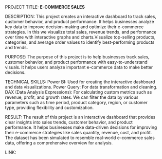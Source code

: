 PROJECT TITLE: **E-COMMERCE SALES**

DESCRIPTION: This project creates an interactive dashboard to track sales, customer behavior, and product performance. It helps businesses analyze key data to improve decision-making and optimize their e-commerce strategies. In this we visualize total sales, revenue trends, and performance over time with interactive graphs and charts.Visualize top-selling products, categories, and average order values to identify best-performing products and trends.

PURPOSE: The purpose of this project is to help businesses track sales, customer behavior, and product performance with easy-to-understand visuals. It helps users analyze important e-commerce data to make better decisions. 

TECHNICAL SKILLS: Power BI: Used for creating the interactive dashboard and data visualizations.
                  Power Query: For data transformation and cleaning.
                  DAX (Data Analysis Expressions): For calculating custom metrics such as revenue, profit, and growth rates.
                  We can filter the data by various parameters such as time period, product category, region, or customer type, providing flexibility and customization.

RESULT: The result of this project is an interactive dashboard that provides clear insights into sales trends, customer behavior, and product performance. It helps businesses make data-driven decisions for improving their e-commerce strategies like sales quantity, revenue, cost, and profit.
The dataset has been simulated to resemble real-world e-commerce sales data, offering a comprehensive overview for analysis.

LINK: 

